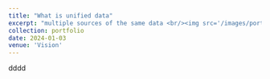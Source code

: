 ```yaml
---
title: "What is unified data"
excerpt: "multiple sources of the same data <br/><img src='/images/portfolio/UnifiedData.png'>"
collection: portfolio
date: 2024-01-03
venue: 'Vision'
---
```


dddd
